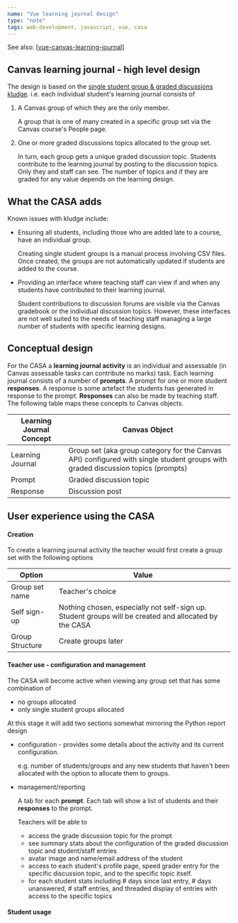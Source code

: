 ```yaml
---
name: "Vue learning journal design"
type: "note"
tags: web-development, javascript, vue, casa
---
```


See also: [[vue-canvas-learning-journal]]

## Canvas learning journal - high level design

The design is based on the [single student group & graded discussions kludge](https://djplaner.github.io/memex/sense/CASA/CASA/canvas-learning-journal/#implementing-private-journals-in-canvas). i.e. each individual student's learning journal consists of

1. A Canvas group of which they are the only member.

    A group that is one of many created in a specific group set via the Canvas course's People page. 

2. One or more graded discussions topics allocated to the group set.

    In turn, each group gets a unique graded discussion topic. Students contribute to the learning journal by posting to the discussion topics. Only they and staff can see. The number of topics and if they are graded for any value depends on the learning design.

## What the CASA adds

Known issues with kludge include: 

- Ensuring all students, including those who are added late to a course, have an individual group. 

    Creating single student groups is a manual process involving CSV files. Once created, the groups are not automatically updated if students are added to the course.

- Providing an interface where teaching staff can view if and when any students have contributed to their learning journal.

    Student contributions to discussion forums are visible via the Canvas gradebook or the individual discussion topics. However, these interfaces are not well suited to the needs of teaching staff managing a large number of students with specific learning designs.

## Conceptual design

For the CASA a **learning journal activity** is an individual and assessable (in Canvas assessable tasks can contribute no marks) task. Each learning journal consists of a number of **prompts**. A prompt for one or more student **responses**. A response is some artefact the students has generated in response to the prompt. **Responses** can also be made by teaching staff. The following table maps these concepts to Canvas objects.

| Learning Journal Concept | Canvas Object |
| --- | --- |
| Learning Journal | Group set (aka group category for the Canvas API) configured with single student groups with graded discussion topics (prompts) |
| Prompt | Graded discussion topic |
| Response | Discussion post |

## User experience using the CASA

#### Creation 

To create a learning journal activity the teacher would first create a group set with the following options

| Option | Value |
| --- | --- |
| Group set name | Teacher's choice |
| Self sign-up | Nothing chosen, especially not self-sign up. Student groups will be created and allocated by the CASA |
| Group Structure | Create groups later |

#### Teacher use - configuration and management

The CASA will become active when viewing any group set that has some combination of 

- no groups allocated
- only single student groups allocated

At this stage it will add two sections somewhat mirroring the Python report design

- configuration - provides some details about the activity and its current configuration. 

    e.g. number of students/groups and any new students that haven't been allocated with the option to allocate them to groups.

- management/reporting

    A tab for each **prompt**. Each tab will show a list of students and their **responses** to the prompt.

    Teachers will be able to 

    - access the grade discussion topic for the prompt
    - see summary stats about the configuration of the graded discussion topic and student/staff entries 
    - avatar image and name/email address of the student
    - access to each student's profile page, speed grader entry for the specific discussion topic, and to the specific topic itself.
    - for each student stats including # days since last entry, # days unanswered, # staff entries, and threaded display of entries with access to the specific topics

#### Student usage


[//begin]: # "Autogenerated link references for markdown compatibility"
[vue-canvas-learning-journal]: vue-canvas-learning-journal "vue-canvas-learning-journal"
[//end]: # "Autogenerated link references"